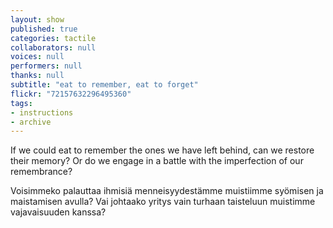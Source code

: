 ```yaml
---
layout: show
published: true
categories: tactile
collaborators: null
voices: null
performers: null
thanks: null
subtitle: "eat to remember, eat to forget"
flickr: "72157632296495360"
tags:
- instructions
- archive
---
```


If we could eat to remember the ones we have left behind, can we restore their memory? Or do we engage in a battle with the imperfection of our remembrance?

Voisimmeko palauttaa ihmisiä menneisyydestämme muistiimme syömisen ja maistamisen avulla? Vai johtaako yritys vain turhaan taisteluun muistimme vajavaisuuden kanssa?